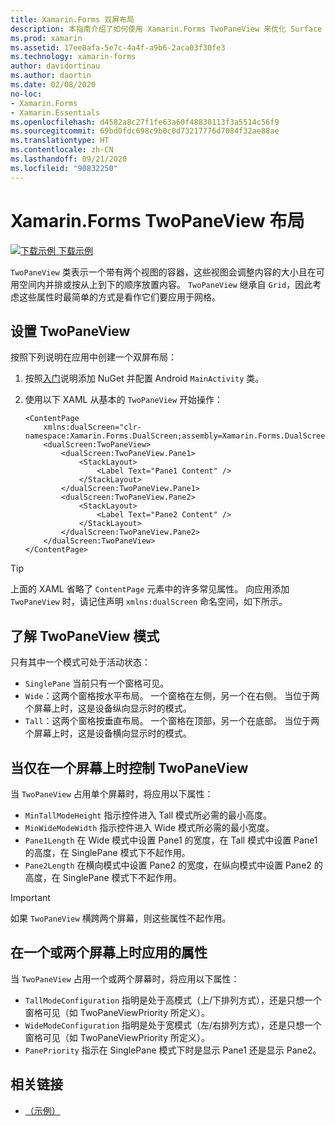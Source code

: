 ```yaml
---
title: Xamarin.Forms 双屏布局
description: 本指南介绍了如何使用 Xamarin.Forms TwoPaneView 来优化 Surface Duo 和 Surface Neo 等双屏设备的应用体验。
ms.prod: xamarin
ms.assetid: 17ee8afa-5e7c-4a4f-a9b6-2aca03f30fe3
ms.technology: xamarin-forms
author: davidortinau
ms.author: daortin
ms.date: 02/08/2020
no-loc:
- Xamarin.Forms
- Xamarin.Essentials
ms.openlocfilehash: d4582a8c27f1fe63a60f48830113f3a5514c56f9
ms.sourcegitcommit: 69bd0fdc698c9b0c0d73217776d7084f32ae88ae
ms.translationtype: HT
ms.contentlocale: zh-CN
ms.lasthandoff: 09/21/2020
ms.locfileid: "90832250"
---
```

# <a name="no-locxamarinforms-twopaneview-layout"></a>Xamarin.Forms TwoPaneView 布局

[![下载示例](~/media/shared/download.png) 下载示例](https://docs.microsoft.com/samples/xamarin/xamarin-forms-samples/userinterface-dualscreendemos/)

`TwoPaneView` 类表示一个带有两个视图的容器，这些视图会调整内容的大小且在可用空间内并排或按从上到下的顺序放置内容。 `TwoPaneView` 继承自 `Grid`，因此考虑这些属性时最简单的方式是看作它们要应用于网格。

## <a name="set-up-twopaneview"></a>设置 TwoPaneView

按照下列说明在应用中创建一个双屏布局：

1. 按照[入门](index.md)说明添加 NuGet 并配置 Android `MainActivity` 类。
1. 使用以下 XAML 从基本的 `TwoPaneView` 开始操作：

    ```xaml
    <ContentPage
        xmlns:dualScreen="clr-namespace:Xamarin.Forms.DualScreen;assembly=Xamarin.Forms.DualScreen">
        <dualScreen:TwoPaneView>
            <dualScreen:TwoPaneView.Pane1>
                <StackLayout>
                    <Label Text="Pane1 Content" />
                </StackLayout>
            </dualScreen:TwoPaneView.Pane1>
            <dualScreen:TwoPaneView.Pane2>
                <StackLayout>
                    <Label Text="Pane2 Content" />
                </StackLayout>
            </dualScreen:TwoPaneView.Pane2>
        </dualScreen:TwoPaneView>
    </ContentPage>
    ```

> [!TIP]
> 上面的 XAML 省略了 `ContentPage` 元素中的许多常见属性。 向应用添加 `TwoPaneView` 时，请记住声明 `xmlns:dualScreen` 命名空间，如下所示。

## <a name="understand-twopaneview-modes"></a>了解 TwoPaneView 模式

只有其中一个模式可处于活动状态：

- `SinglePane` 当前只有一个窗格可见。
- `Wide`：这两个窗格按水平布局。 一个窗格在左侧，另一个在右侧。 当位于两个屏幕上时，这是设备纵向显示时的模式。
- `Tall`：这两个窗格按垂直布局。 一个窗格在顶部，另一个在底部。 当位于两个屏幕上时，这是设备横向显示时的模式。

## <a name="control-twopaneview-when-its-only-on-one-screen"></a>当仅在一个屏幕上时控制 TwoPaneView

当 `TwoPaneView` 占用单个屏幕时，将应用以下属性：

- `MinTallModeHeight` 指示控件进入 Tall 模式所必需的最小高度。
- `MinWideModeWidth` 指示控件进入 Wide 模式所必需的最小宽度。
- `Pane1Length` 在 Wide 模式中设置 Pane1 的宽度，在 Tall 模式中设置 Pane1 的高度，在 SinglePane 模式下不起作用。
- `Pane2Length` 在横向模式中设置 Pane2 的宽度，在纵向模式中设置 Pane2 的高度，在 SinglePane 模式下不起作用。

> [!IMPORTANT]
> 如果 `TwoPaneView` 横跨两个屏幕，则这些属性不起作用。

## <a name="properties-that-apply-when-on-one-screen-or-two"></a>在一个或两个屏幕上时应用的属性

当 `TwoPaneView` 占用一个或两个屏幕时，将应用以下属性：

- `TallModeConfiguration` 指明是处于高模式（上/下排列方式），还是只想一个窗格可见（如 TwoPaneViewPriority 所定义）。
- `WideModeConfiguration` 指明是处于宽模式（左/右排列方式），还是只想一个窗格可见（如 TwoPaneViewPriority 所定义）。
- `PanePriority` 指示在 SinglePane 模式下时是显示 Pane1 还是显示 Pane2。

## <a name="related-links"></a>相关链接

- [（示例）](https://docs.microsoft.com/samples/xamarin/xamarin-forms-samples/userinterface-dualscreendemos/)
